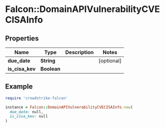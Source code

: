 # Falcon::DomainAPIVulnerabilityCVECISAInfo

## Properties

| Name | Type | Description | Notes |
| ---- | ---- | ----------- | ----- |
| **due_date** | **String** |  | [optional] |
| **is_cisa_kev** | **Boolean** |  |  |

## Example

```ruby
require 'crowdstrike-falcon'

instance = Falcon::DomainAPIVulnerabilityCVECISAInfo.new(
  due_date: null,
  is_cisa_kev: null
)
```

